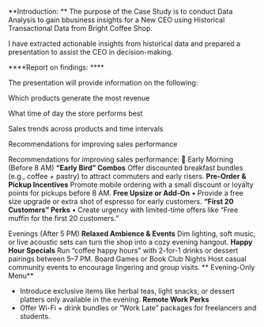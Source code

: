 **Introduction: **
The purpose of the Case Study is to conduct Data Analysis to gain bbusiness insights for a New CEO using Historical Transactional Data from Bright Coffee Shop. 

I have extracted actionable insights from historical data and prepared a presentation to assist the CEO in decision-making. 


****Report on findings: ****

The presentation will provide information on the following: 

Which products generate the most revenue

What time of day the store performs best

Sales trends across products and time intervals

Recommendations for improving sales performance

Recommendations for improving sales performance: 
🌅 Early Morning (Before 8 AM)
**“Early Bird” Combos**
Offer discounted breakfast bundles (e.g., coffee + pastry) to attract commuters and early risers.
**Pre-Order & Pickup Incentives**
Promote mobile ordering with a small discount or loyalty points for pickups before 8 AM.
**Free Upsize or Add-On**
• 	Provide a free size upgrade or extra shot of espresso for early customers.
**“First 20 Customers” Perks**
• 	Create urgency with limited-time offers like “Free muffin for the first 20 customers.”

Evenings (After 5 PM)
**Relaxed Ambience & Events**
Dim lighting, soft music, or live acoustic sets can turn the shop into a cozy evening hangout.
**Happy Hour Specials**
Run “coffee happy hours” with 2-for-1 drinks or dessert pairings between 5–7 PM.
Board Games or Book Club Nights
Host casual community events to encourage lingering and group visits.
** Evening-Only Menu**
- Introduce exclusive items like herbal teas, light snacks, or dessert platters only available in the evening.
**Remote Work Perks**
- Offer Wi-Fi + drink bundles or “Work Late” packages for freelancers and students.
